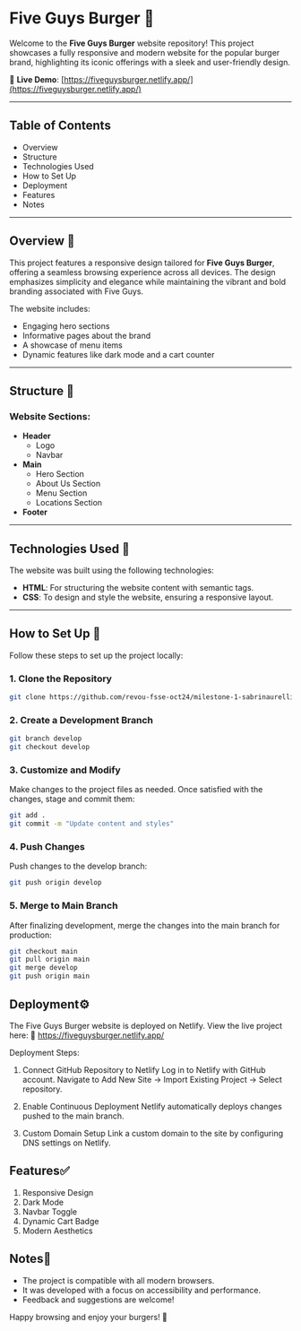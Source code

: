 # Five Guys Burger 🍔

Welcome to the **Five Guys Burger** website repository! This project showcases a fully responsive and modern website for the popular burger brand, highlighting its iconic offerings with a sleek and user-friendly design.

🔗 **Live Demo**: [https://fiveguysburger.netlify.app/](https://fiveguysburger.netlify.app/)

---

## Table of Contents

- Overview
- Structure
- Technologies Used
- How to Set Up
- Deployment
- Features
- Notes

---

## Overview 📖

This project features a responsive design tailored for **Five Guys Burger**, offering a seamless browsing experience across all devices. The design emphasizes simplicity and elegance while maintaining the vibrant and bold branding associated with Five Guys.

The website includes:
- Engaging hero sections
- Informative pages about the brand
- A showcase of menu items
- Dynamic features like dark mode and a cart counter

---

## Structure 📰

### Website Sections:
- **Header**
  - Logo
  - Navbar
- **Main**
  - Hero Section
  - About Us Section
  - Menu Section
  - Locations Section
- **Footer**

---

## Technologies Used 📜

The website was built using the following technologies:
- **HTML**: For structuring the website content with semantic tags.
- **CSS**: To design and style the website, ensuring a responsive layout.

---

## How to Set Up 📰

Follow these steps to set up the project locally:

### 1. Clone the Repository
```bash
git clone https://github.com/revou-fsse-oct24/milestone-1-sabrinaurellia.git
```

### 2. Create a Development Branch
```bash
git branch develop
git checkout develop
```

### 3. Customize and Modify
Make changes to the project files as needed. Once satisfied with the changes, stage and commit them:
```bash
git add .
git commit -m "Update content and styles"
```

### 4. Push Changes
Push changes to the develop branch:
```bash
git push origin develop
```

### 5. Merge to Main Branch
After finalizing development, merge the changes into the main branch for production:
```bash
git checkout main
git pull origin main
git merge develop
git push origin main
```

## Deployment⚙️
The Five Guys Burger website is deployed on Netlify. View the live project here:
🔗 https://fiveguysburger.netlify.app/

Deployment Steps:
1. Connect GitHub Repository to Netlify
Log in to Netlify with GitHub account.
Navigate to Add New Site → Import Existing Project → Select repository.

2. Enable Continuous Deployment
Netlify automatically deploys changes pushed to the main branch.

3. Custom Domain Setup 
Link a custom domain to the site by configuring DNS settings on Netlify.

## Features✅
1. Responsive Design
2. Dark Mode
3. Navbar Toggle
4. Dynamic Cart Badge
5. Modern Aesthetics

## Notes📝
- The project is compatible with all modern browsers.
- It was developed with a focus on accessibility and performance.
- Feedback and suggestions are welcome!
  
Happy browsing and enjoy your burgers! 🍔

